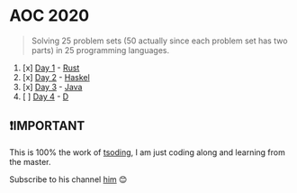 # AOC 2020

> Solving 25 problem sets (50 actually since each problem set has two parts) in 25 programming languages.

1. [x] [Day 1](./day01) - [Rust](https://www.rust-lang.org/)
2. [x] [Day 2](./day02) - [Haskel](https://www.haskell.org/)
3. [x] [Day 3](./day03) - [Java](https://www.oracle.com/ke/java/)
4. [ ] [Day 4](./day04) - [D](https://dlang.org/)

## ❗️IMPORTANT

This is 100% the work of [tsoding](https://youtube.com/playlist?list=PLpM-Dvs8t0Vba3v-9lweHuomr0DPhdX6P&si=-UZFn-hxpW_cnlu_), I am just coding along and learning from the master.

Subscribe to his channel [him](https://www.youtube.com/@TsodingDaily) 😊

